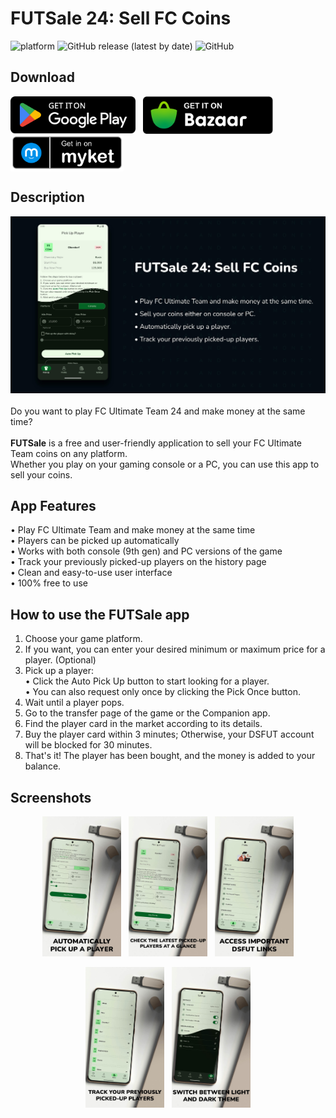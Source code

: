 # FUTSale 24: Sell FC Coins
![platform](https://img.shields.io/badge/platform-android-success)&nbsp;![GitHub release (latest by date)](https://img.shields.io/github/v/release/WilliamGates99/FUTSale)&nbsp;![GitHub](https://img.shields.io/github/license/WilliamGates99/FUTSale)

## Download
<a href="https://play.google.com/store/apps/details?id=com.xeniac.fifaultimateteamcoin_dsfut_sell_fut" target="_blank"><img alt="Get it on Google Play" height="60" align="center" src="/resources/badges/google-play-badge.svg"/></a>
&nbsp;
<a href="https://cafebazaar.ir/app/com.xeniac.fifaultimateteamcoin_dsfut_sell_fut" target="_blank"><img alt="Get it on Bazaar" height="60" align="center" src="/resources/badges/cafebazaar-badge.svg"/></a>
&nbsp;
<a href="https://myket.ir/app/com.xeniac.fifaultimateteamcoin_dsfut_sell_fut" target="_blank"><img alt="Get it on Bazaar" height="60" align="center" src="/resources/badges/myket-badge.svg"/></a>

## Description
![Feature Cover](/resources/feature_graphic.jpg)
<br><br>
Do you want to play FC Ultimate Team 24 and make money at the same time?
<br><br>
**FUTSale** is a free and user-friendly application to sell your FC Ultimate Team coins on any platform.<br>
Whether you play on your gaming console or a PC, you can use this app to sell your coins.

## App Features
• Play FC Ultimate Team and make money at the same time<br>
• Players can be picked up automatically<br>
• Works with both console (9th gen) and PC versions of the game<br>
• Track your previously picked-up players on the history page<br>
• Clean and easy-to-use user interface<br>
• 100% free to use

## How to use the FUTSale app
1. Choose your game platform.
2. If you want, you can enter your desired minimum or maximum price for a player. (Optional)
3. Pick up a player:<br>
• Click the Auto Pick Up button to start looking for a player.<br>
• You can also request only once by clicking the Pick Once button.
4. Wait until a player pops.
5. Go to the transfer page of the game or the Companion app.
6. Find the player card in the market according to its details.
7. Buy the player card within 3 minutes; Otherwise, your DSFUT account will be blocked for 30 minutes.
8. That's it! The player has been bought, and the money is added to your balance.

## Screenshots
<p align="middle">
  <img src="/resources/screenshot_pick_up_player.jpg" width="25%"/>
  &nbsp;
  <img src="/resources/screenshot_latest_picked_players.jpg" width="25%"/>
  &nbsp;
  <img src="/resources/screenshot_profile.jpg" width="25%"/>
</p>
<p align="middle">
  <img src="/resources/screenshot_history.jpg" width="25%"/>
  &nbsp;
  <img src="/resources/screenshot_change_theme.jpg" width="25%"/>
</p>
